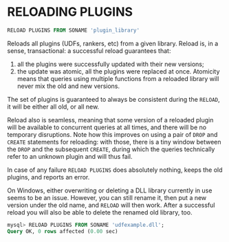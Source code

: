 # RELOADING PLUGINS

```sql
RELOAD PLUGINS FROM SONAME 'plugin_library'
```

Reloads all plugins (UDFs, rankers, etc) from a given library. Reload is, in a sense, transactional: a successful reload guarantees that:
1. all the plugins were successfully updated with their new versions; 
2. the update was atomic, all the plugins were replaced at once. Atomicity means that queries using multiple functions from a reloaded library will never mix the old and new versions. 

The set of plugins is guaranteed to always be consistent during the `RELOAD`, it will be either all old, or all new.

Reload also is seamless, meaning that some version of a reloaded plugin will be available to concurrent queries at all times, and there will be no temporary disruptions. Note how this improves on using a pair of `DROP` and `CREATE` statements for reloading: with those, there is a tiny window between the `DROP` and the subsequent `CREATE`, during which the queries technically refer to an unknown plugin and will thus fail.

In case of any failure `RELOAD PLUGINS` does absolutely nothing, keeps the old plugins, and reports an error.

On Windows, either overwriting or deleting a DLL library currently in use seems to be an issue. However, you can still rename it, then put a new version under the old name, and `RELOAD` will then work. After a successful reload you will also be able to delete the renamed old library, too.

```sql
mysql> RELOAD PLUGINS FROM SONAME 'udfexample.dll';
Query OK, 0 rows affected (0.00 sec)
```
